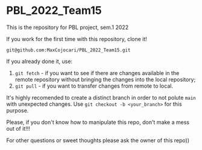 # PBL_2022_Team15
This is the repository for PBL project, sem.1 2022

If you work for the first time with this repository, clone it! 

```
git@github.com:MaxCojocari/PBL_2022_Team15.git
```

If you already done it, use:

1. `git fetch` - if you want to see if there are changes available in the remote repository without bringing the changes into the local repository;
2. `git pull` - if you want to transfer changes from remote to local.

It's highly recomended to create a distinct branch in order to not polute `main` with unexpected changes. Use `git checkout -b <your_branch>` for this purpose.

Please, if you don't know how to manipulate this repo, don't make a mess out of it!!!

For other questions or sweet thoughts please ask the owner of this repo))

